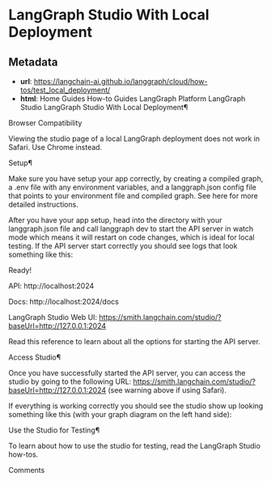 # LangGraph Studio With Local Deployment



## Metadata

- **url**: https://langchain-ai.github.io/langgraph/cloud/how-tos/test_local_deployment/
- **html**: Home
Guides
How-to Guides
LangGraph Platform
LangGraph Studio
LangGraph Studio With Local Deployment¶

Browser Compatibility

Viewing the studio page of a local LangGraph deployment does not work in Safari. Use Chrome instead.

Setup¶

Make sure you have setup your app correctly, by creating a compiled graph, a .env file with any environment variables, and a langgraph.json config file that points to your environment file and compiled graph. See here for more detailed instructions.

After you have your app setup, head into the directory with your langgraph.json file and call langgraph dev to start the API server in watch mode which means it will restart on code changes, which is ideal for local testing. If the API server start correctly you should see logs that look something like this:

Ready!

API: http://localhost:2024

Docs: http://localhost:2024/docs

LangGraph Studio Web UI: https://smith.langchain.com/studio/?baseUrl=http://127.0.0.1:2024

Read this reference to learn about all the options for starting the API server.

Access Studio¶

Once you have successfully started the API server, you can access the studio by going to the following URL: https://smith.langchain.com/studio/?baseUrl=http://127.0.0.1:2024 (see warning above if using Safari).

If everything is working correctly you should see the studio show up looking something like this (with your graph diagram on the left hand side):

Use the Studio for Testing¶

To learn about how to use the studio for testing, read the LangGraph Studio how-tos.

Comments
